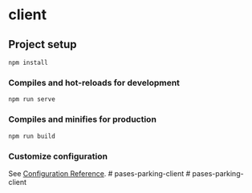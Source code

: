 # client

## Project setup
```
npm install
```

### Compiles and hot-reloads for development
```
npm run serve
```

### Compiles and minifies for production
```
npm run build
```

### Customize configuration
See [Configuration Reference](https://cli.vuejs.org/config/).
#   p a s e s - p a r k i n g - c l i e n t  
 #   p a s e s - p a r k i n g - c l i e n t  
 